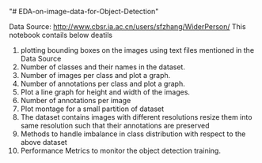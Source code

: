 "# EDA-on-image-data-for-Object-Detection" 

Data Source: http://www.cbsr.ia.ac.cn/users/sfzhang/WiderPerson/
This notebook contails below deatils
1. plotting bounding boxes on the images using text files mentioned in the Data Source
2. Number of classes and their names in the dataset.
3. Number of images per class and plot a graph.
4. Number of annotations per class and plot a graph.
5. Plot a line graph for height and width of the images.
6. Number of annotations per image
7. Plot montage for a small partition of dataset
8. The dataset contains images with different resolutions resize them into same resolution such that their annotations are preserved
9. Methods to handle imbalance in class distribution with respect to the above dataset
10. Performance Metrics to monitor the object detection training.
